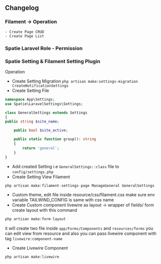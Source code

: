 ## Changelog

### Filament -> Operation

    - Create Page CRUD
    - Create Page List

### Spatie Laravel Role - Permission

### Spatie Setting & Filament Setting Plugin

Operation

- Create Setting Migration
  `php artisan make:settings-migration CreateNotificationSettings`
- Create Setting File

```php   
namespace App\Settings;
use Spatie\LaravelSettings\Settings;

class GeneralSettings extends Settings
{
public string $site_name;

    public bool $site_active;

    public static function group(): string
    {
        return 'general';
    }
}
```
- Add created Setting i.e `GeneralSettings::class` file to `config/settings.php`
- Create Setting View Filament

```php
php artisan make:filament-settings-page ManageGeneral GeneralSettings
```
- Custom theme, edit file inside resource/css/filament.css make sure env variable TAILWIND_CONFIG is same with css name
- Create Custom component livewire as layout -> wrapper of fields/ form
create layout with this command 
```php 
php artisan make:form-layout
```
it will create two file inside `app/Forms/Components` and `resources/forms`
you can edit view from resource and also you can pass livewire component with tag `livewire:component-name`
- Create Livewire Component

```php
php artisan make:livewire
```

